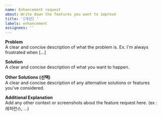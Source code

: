 ```yaml
---
name: Enhancement request
about: Write down the features you want to improve
title: '[개선] '
labels: enhancement
assignees: ''
---
```


**Problem**  
A clear and concise description of what the problem is. Ex. I'm always frustrated when [...]

**Solution**  
A clear and concise description of what you want to happen.

**Other Solutions (선택)**  
A clear and concise description of any alternative solutions or features you've considered.

**Additional Explanation**  
Add any other context or screenshots about the feature request here. (ex : 레퍼런스, ...)
